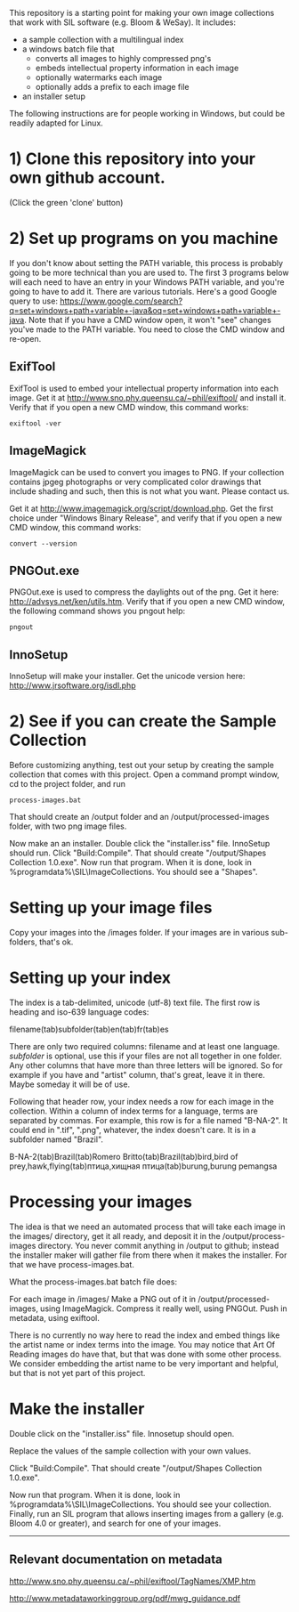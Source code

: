 This repository is a starting point for making your own image collections that work with SIL software (e.g. Bloom & WeSay). It includes:

* a sample collection with a multilingual index
* a windows batch file that
    * converts all images to highly compressed png's
    * embeds intellectual property information in each image
    * optionally watermarks each image
    * optionally adds a prefix to each image file
* an installer setup


The following instructions are for people working in Windows, but could be readily adapted for Linux.

# 1) Clone this repository into your own github account.

(Click the green 'clone' button)

# 2) Set up programs on you machine

If you don't know about setting the PATH variable, this process is probably going to be more technical than you are used to. The first 3 programs below will each need to have an entry in your Windows PATH variable, and you're going to have to add it. There are various tutorials. Here's a good Google query to use: https://www.google.com/search?q=set+windows+path+variable+-java&oq=set+windows+path+variable+-java. Note that if you have a CMD window open, it won't "see" changes you've made to the PATH variable. You need to close the CMD window and re-open.

## ExifTool

ExifTool is used to embed your intellectual property information into each image. Get it at http://www.sno.phy.queensu.ca/~phil/exiftool/ and install it. Verify that if you open a new CMD window, this command works:

    exiftool -ver

## ImageMagick

ImageMagick can be used to convert you images to PNG. If your collection contains jpgeg photographs or very complicated color drawings that include shading and such, then this is not what you want. Please contact us.

Get it at http://www.imagemagick.org/script/download.php. Get the first choice under "Windows Binary Release", and verify that if you open a new CMD window, this command works:

    convert --version

## PNGOut.exe

PNGOut.exe is used to compress the daylights out of the png. Get it here: http://advsys.net/ken/utils.htm. Verify that if you open a new CMD window, the following command shows you pngout help:

    pngout

## InnoSetup

InnoSetup will make your installer. Get the unicode version here: http://www.jrsoftware.org/isdl.php

# 2) See if you can create the Sample Collection

Before customizing anything, test out your setup by creating the sample collection that comes with this project. Open a command prompt window, cd to the project folder, and run

    process-images.bat

That should create an /output folder and an /output/processed-images folder, with two png image files.

Now make an an installer. Double click the "installer.iss" file. InnoSetup should run. Click "Build:Compile". That should create "/output/Shapes Collection 1.0.exe". Now run that program. When it is done, look in %programdata%\SIL\ImageCollections\. You should see a "Shapes".

# Setting up your image files

Copy your images into the /images folder. If your images are in various sub-folders, that's ok.

# Setting up your index

The index is a tab-delimited, unicode (utf-8) text file. The first row is heading and iso-639 language codes:

filename(tab)subfolder(tab)en(tab)fr(tab)es

There are only two required columns: filename and at least one language. *subfolder* is optional, use this if your files are not all together in one folder. Any other columns that have more than three letters will be ignored. So for example if you have and "artist" column, that's great, leave it in there. Maybe someday it will be of use.

Following that header row, your index needs a row for each image in the collection. Within a column of index terms for a language, terms are separated by commas.
For example, this row is for a file named "B-NA-2". It could end in ".tif", ".png", whatever, the index doesn't care. It is in a subfolder named "Brazil".

B-NA-2(tab)Brazil(tab)Romero Britto(tab)Brazil(tab)bird,bird of prey,hawk,flying(tab)птица,хищная птица(tab)burung,burung pemangsa

# Processing your images

The idea is that we need an automated process that will take each image in the images/ directory, get it all ready, and deposit it in the /output/process-images directory. You never commit anything in /output to github; instead the installer maker will gather file from there when it makes the installer. For that we have process-images.bat.

What the process-images.bat batch file does:

For each image in /images/
	Make a PNG out of it in /output/processed-images, using ImageMagick.
	Compress it really well, using PNGOut.
	Push in metadata, using exiftool.

There is no currently no way here to read the index and embed things like the artist name or index terms into the image. You may notice that Art Of Reading images do have that, but that was done with some other process. We consider embedding the artist name to be very important and helpful, but that is not yet part of this project.

# Make the installer

Double click on the "installer.iss" file. Innosetup should open.

Replace the values of the sample collection with your own values.

Click "Build:Compile". That should create "/output/Shapes Collection 1.0.exe".

Now run that program. When it is done, look in %programdata%\SIL\ImageCollections\. You should see your collection. Finally, run an SIL program that allows inserting images from a gallery (e.g. Bloom 4.0 or greater), and search for one of your images.

---
## Relevant documentation on metadata

http://www.sno.phy.queensu.ca/~phil/exiftool/TagNames/XMP.htm

http://www.metadataworkinggroup.org/pdf/mwg_guidance.pdf